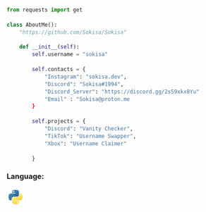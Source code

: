 <p href="https://discord.gg/2s59xkx8Yu" align="center">
    <img alt="" src=https://lanyard.cnrad.dev/api/986309129683492894/>

```py
from requests import get

class AboutMe():
    "https://github.com/Sokisa/Sokisa"

    def __init__(self):
        self.username = "sokisa"

        self.contacts = {
            "Instagram": "sokisa.dev",
            "Discord": "Sokisa#1994",
            "Discord_Server": "https://discord.gg/2s59xkx8Yu"
            "Email" : "Sokisa@proton.me
        }
        
        self.projects = {
            "Discord": "Vanity Checker",
            "TikTok": "Username Swapper",
            "Xbox": "Username Claimer"

        }
```





<h3 align="left">Language:</h3>
<a href="https://www.python.org" target="_blank" rel="noreferrer"> <img src="https://raw.githubusercontent.com/devicons/devicon/master/icons/python/python-original.svg" alt="python" width="40" height="40"/> </a> </p>



